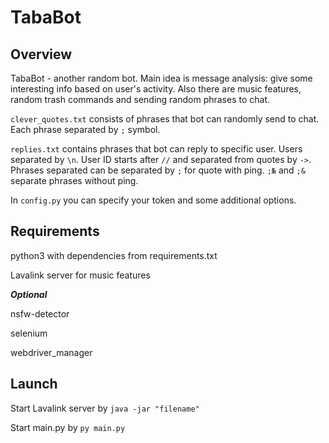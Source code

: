 # TabaBot
## Overview
TabaBot - another random bot. Main idea is message analysis: give some interesting info based on user's activity. Also there are music features, random trash commands and sending random phrases to chat.

`clever_quotes.txt` consists of phrases that bot can randomly send to chat. Each phrase separated by `;` symbol.

`replies.txt` contains phrases that bot can reply to specific user. Users separated by `\n`. User ID starts after `//` and separated from quotes by `->`. Phrases separated can be separated by `;` for quote with ping. `;№` and `;&` separate phrases without ping.

In `config.py` you can specify your token and some additional options.

## Requirements
python3 with dependencies from requirements.txt

Lavalink server for music features

***Optional***

nsfw-detector

selenium

webdriver_manager

## Launch
Start Lavalink server by `java -jar "filename"`

Start main.py by `py main.py`
